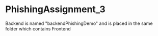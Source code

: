 # PhishingAssignment_3
Backend is named "backendPhishingDemo" and is placed in the same folder which contains Frontend
